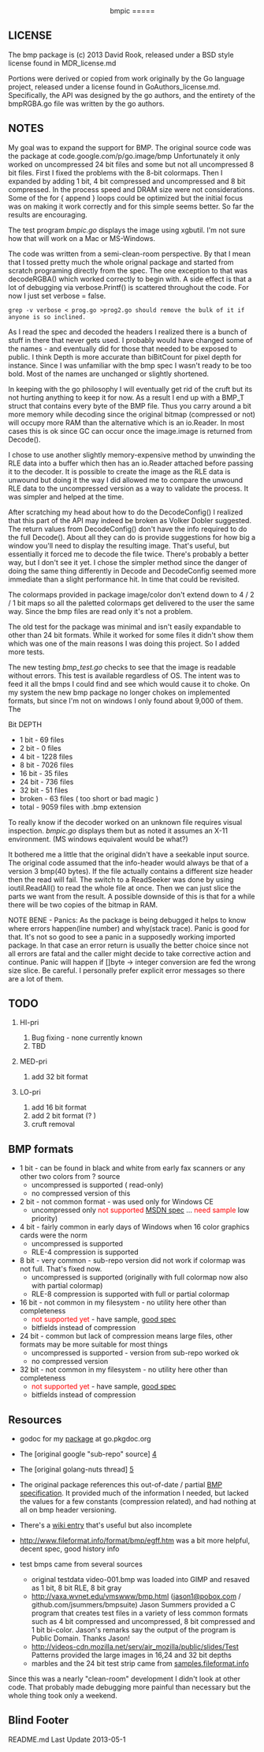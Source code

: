 <center>
bmpic
=====
</center>

LICENSE
-------

The bmp package is (c) 2013 David Rook, released under a BSD style license found in MDR_license.md

Portions were derived or copied from work originally by the Go language project, released under
a license found in GoAuthors_license.md.  Specifically, the API was designed by the go authors,
and the entirety of the bmpRGBA.go file was written by the go authors. 

NOTES
-----
My goal was to expand the support for BMP.  The original source code was the package at
code.google.com/p/go.image/bmp Unfortunately it only worked on uncompressed 24 bit files and
some but not all uncompressed 8 bit files.  First I fixed the problems with the 8-bit colormaps.
Then I expanded by adding 1 bit, 4 bit compressed and uncompressed and 8 bit compressed.  In the process
speed and DRAM size were not considerations.  Some of the for { append } loops could be optimized but the initial
focus was on making it work correctly and for this simple seems better.  So far the results are encouraging.

The test program _bmpic.go_ displays the image using xgbutil.  I'm not sure how that will work on a Mac or MS-Windows.

The code was written from a semi-clean-room perspective.  By that I mean that I tossed pretty much the whole orignal
package and started from scratch programing  directly from the spec. 
The one exception to that was decodeRGBA() which worked correctly to begin with.
A side effect is that a lot of debugging via verbose.Printf() is scattered throughout the code.  For now I just set
verbose = false.

```
grep -v verbose < prog.go >prog2.go should remove the bulk of it if anyone is so inclined.
```

As I read the spec and decoded the headers I realized there is a bunch of stuff in there that never gets used.
I probably would have changed some of the names - and eventually did for those that needed to be exposed to public.
I think Depth is more accurate than biBitCount for pixel depth for instance.  Since I was unfamiliar with the bmp
spec I wasn't ready to be too bold.  Most of the names are unchanged or slightly shortened.

In keeping with the go philosophy I will eventually get rid of the cruft but its not hurting anything to keep it for now.
As a result I end up with a BMP_T struct that contains every byte of the BMP file.  Thus you carry
around a bit more memory while decoding since the original bitmap (compressed or not) will occupy more RAM than
the alternative which is an io.Reader.  In most cases this is ok since GC can occur once the image.image is returned
from Decode().

I chose to use another slightly memory-expensive method by unwinding the RLE data into a buffer which then has an 
io.Reader attached before passing it to the decoder.  It is possible to create the image as the RLE data is 
unwound but doing it the way I did allowed me to compare the unwound RLE data to the uncompressed version as a
way to validate the process.  It was simpler and helped at the time.    

After scratching my head about how to do the DecodeConfig() I realized that this part of the API may indeed be
broken as Volker Dobler suggested.  The return values from DecodeConfig() don't have the info required
to do the full Decode().  About all they can do is provide suggestions for how big a window you'll need to display
the resulting image.  That's useful, but essentially it forced me to decode the file twice.  There's probably a
better way, but I don't see it yet.  I chose the simpler method since the danger of doing the same thing 
differently in Decode and DecodeConfig seemed more immediate than a slight performance hit.  In time that could
be revisited.

The colormaps provided in package image/color don't extend down to 4 / 2 / 1 bit maps so all the
paletted colormaps get delivered to the user the same way.  Since the bmp files are read only it's not a problem. 

The old test for the package was minimal and isn't easily expandable to other than 24 bit formats.  While it worked
for some files it didn't show them which was one of the main reasons I was doing this project.  So I added more tests.

The new testing _bmp_test.go_ checks to see that the image is readable without errors.  This test is available
regardless of OS. The intent was to feed it all the bmps I could find and see which would cause it to choke.  On my
system the new bmp package no longer chokes on implemented formats, but since I'm not on windows I only found about
9,000 of them.  The 

Bit DEPTH

* 1 bit - 69 files
* 2 bit - 0 files
* 4 bit - 1228 files
* 8 bit - 7026 files
* 16 bit - 35 files
* 24 bit - 736 files
* 32 bit - 51 files
* broken - 63 files ( too short or bad magic )
* total - 9059 files with .bmp extension

To really know if the decoder worked on an unknown file requires visual inspection. _bmpic.go_ displays them but
as noted it assumes an X-11 environment.  (MS windows equivalent would be what?)

It bothered me a little that the original didn't have a seekable input source.  
The original code assumed that the info-header would always be that of a version 3 bmp(40 bytes).  If
the file actually contains a different size header then the read will fail.  The
switch to a ReadSeeker was done by using ioutil.ReadAll() to read the whole file at once. Then we can just slice the
parts we want from the result. A possible downside of this is that for a while there will be two copies of the bitmap in RAM.

NOTE BENE - Panics: As the package is being debugged it helps to know where errors happen(line number) and why(stack trace).
Panic is good for that.  It's not so good to see a panic in a supposedly working imported package. In that case an error return is usually
the better choice since not all errors are fatal and the caller might decide to take corrective action and continue.
Panic will happen if []byte -> integer conversion are fed the wrong size slice.  Be careful. 
I personally prefer explicit error messages so there are a lot of them.

TODO
----

1. HI-pri
	1. Bug fixing - none currently known
	1. TBD

1. MED-pri
	1. add 32 bit format

1. LO-pri
	1. add 16 bit format
	1. add 2 bit format (? )
	1. cruft removal

BMP formats
-----------

* 1 bit - can be found in black and white from early fax scanners or any other two colors from ? source
	* uncompressed is supported ( read-only)
	* no compressed version of this
* 2 bit - not common format - was used only for Windows CE
	* uncompressed only <font color=red>not supported</font> [MSDN spec][3] ... <font color=red>need sample</font> low priority)
* 4 bit - fairly common in early days of Windows when 16 color graphics cards were the norm
	* uncompressed is supported
	* RLE-4 compression is supported 
* 8 bit - very common - sub-repo version did not work if colormap was not full.  That's fixed now.
	* uncompressed is supported (originally with full colormap now also with partial colormap)
	* RLE-8 compression is supported with full or partial colormap
* 16 bit - not common in my filesystem - no utility here other than completeness
	* <font color=red>not supported yet</font> - have sample, [good spec][2]
	* bitfields instead of compression
* 24 bit - common but lack of compression means large files, other formats may be more suitable for most things
	* uncompressed is supported - version from sub-repo worked ok
	* no compressed version
* 32 bit - not common in my filesystem - no utility here other than completeness
	* <font color=red>not supported yet</font>  - have sample, [good spec][2]
	* bitfields instead of compression

Resources
---------
* godoc for my [package][6] at go.pkgdoc.org

* The [original google "sub-repo" source] [4]

* The [original golang-nuts thread] [5]

* The original package references this out-of-date / partial [BMP specification][7].
	It provided much of the information I needed, but lacked the values for a few constants (compression related), and
	had nothing at all on bmp header versioning.
	
* There's a [wiki entry][8] that's useful but also incomplete

* http://www.fileformat.info/format/bmp/egff.htm was a bit more helpful, decent spec, good history info

* test bmps came from several sources
	* original testdata video-001.bmp was loaded into GIMP and resaved as 1 bit, 8 bit RLE, 8 bit gray
	* http://vaxa.wvnet.edu/vmswww/bmp.html (jason1@pobox.com / github.com/jsummers/bmpsuite) Jason Summers provided a C
 	program that creates test files in a variety of less common formats such as 4 bit compressed and uncompressed, 8 bit 
	compressed and 1 bit bi-color. Jason's remarks say the output of the program is Public Domain. Thanks Jason!
	* http://videos-cdn.mozilla.net/serv/air_mozilla/public/slides/Test Patterns provided the large images in 16,24 and 32 bit
 	depths
 	* marbles and the 24 bit test strip came from [samples.fileformat.info][1]


Since this was a nearly "clean-room" development I didn't look at other code.  That probably made debugging more painful than 
necessary but the whole thing took only a weekend.  

Blind Footer
------------

[1]: http://samples.fileformat.info/format/bmp/sample/index.htm	"fileformat.info"
[2]: http://www.fileformat.info/format/bmp/egff.htm "good bmp spec sheet"
[3]: http://msdn.microsoft.com/en-us/library/ms959648.aspx "Win CE bmp spec"
[4]: http://code.google.com/p/go.image/bmp "sub-repository for bmp"
[5]: https://groups.google.com/forum/?fromgroups=#!topic/golang-nuts/7yniCyZW7iY "golang-nuts bmp thread"
[6]: http://go.pkgdoc.org/github.com/hotei/bmp
[7]: http://www.digicamsoft.com/bmp/bmp.html "a bmp spec"
[8]: http://en.wikipedia.org/wiki/BMP_file_format "wiki bmp spec"
<end> README.md Last Update 2013-05-1

